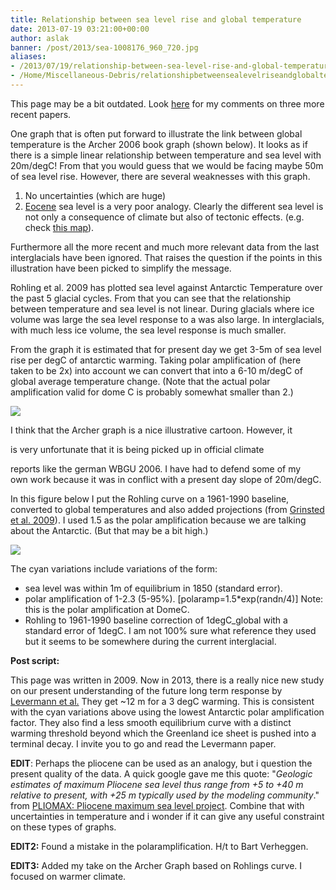 ```yaml
---
title: Relationship between sea level rise and global temperature
date: 2013-07-19 03:21:00+00:00
author: aslak
banner: /post/2013/sea-1008176_960_720.jpg
aliases:
- /2013/07/19/relationship-between-sea-level-rise-and-global-temperature/
- /Home/Miscellaneous-Debris/relationshipbetweensealevelriseandglobaltemperature
---
```


This page may be a bit outdated. Look [here](/Home/Miscellaneous-Debris/threeviewsonsealevelcommitment) for my comments on three more recent papers.
<!--more-->

One graph that is often put forward to illustrate the link between global temperature is the Archer 2006 book graph (shown below). It looks as if there is a simple linear relationship between temperature and sea level with 20m/degC! From that you would guess that we would be facing maybe 50m of sea level rise. However, there are several weaknesses with this graph.

  1. No uncertainties (which are huge)
  2. [Eocene](http://en.wikipedia.org/wiki/Eocene) sea level is a very poor analogy. Clearly the different sea level is not only a consequence of climate but also of tectonic effects. (e.g. check [this map](http://palaeo.gly.bris.ac.uk/Palaeofiles/Marsupials/Origin%20-%20Gondwana.htm)).

Furthermore all the more recent and much more relevant data from the last interglacials have been ignored. That raises the question if the points in this illustration have been picked to simplify the message.

Rohling et al. 2009 has plotted sea level against Antarctic Temperature
over the past 5 glacial cycles. From that you can see that the
relationship between temperature and sea level is not linear. During
glacials where ice volume was large the sea level response to a was
also large. In interglacials, with much less ice volume, the sea level
response is much smaller.

From the graph it is estimated that for present day we get 3-5m of sea level rise per degC of antarctic warming. Taking polar amplification of (here taken to be 2x) into account we can convert that into a 6-10 m/degC of global average temperature change. (Note that the actual polar amplification valid for dome C is probably somewhat smaller than 2.)

![](/post/2013/siddall-slope.png)

I think that the Archer graph is a nice illustrative cartoon. However, it

is very unfortunate that it is being picked up in official climate

reports like the german WBGU 2006. I have had to defend some of my own work because it was in conflict with a present day slope of 20m/degC.

In this figure below I put the Rohling curve on a 1961-1990 baseline, converted to global temperatures and also added projections (from [Grinsted et al. 2009](/Home/PDFs/Announcements/gslprojection)). I used 1.5 as the polar amplification because we are talking about the Antarctic. (But that may be a bit high.)

![](/post/2013/SvsT.png)

The cyan variations include variations of the form:

  * sea level was within 1m of equilibrium in 1850 (standard error).
  * polar amplification of 1-2.3 (5-95%). [polaramp=1.5*exp(randn/4)] Note: this is the polar amplification at DomeC.
  * Rohling to 1961-1990 baseline correction of 1degC_global with a standard error of 1degC. I am not 100% sure what reference they used but it seems to be somewhere during the current interglacial.

**Post script:**

This page was written in 2009. Now in 2013, there is a really nice new study on our present understanding of the future long term response by [Levermann et al.](/Home/Miscellaneous-Debris/threeviewsonsealevelcommitment) They get ~12 m for a 3 degC warming. This is consistent with the cyan variations above using the lowest Antarctic polar amplification factor. They also find a less smooth equilibrium curve with a distinct warming threshold beyond which the Greenland ice sheet is pushed into a terminal decay. I invite you to go and read the Levermann paper.

**EDIT**: Perhaps the pliocene can be used as an analogy, but i question the present quality of the data. A quick google gave me this quote: "_Geologic estimates of maximum Pliocene sea level thus range from +5 to +40 m relative to present, with +25 m typically used by the modeling community_." from [PLIOMAX: Pliocene maximum sea level project](http://www.pages-igbp.org/products/newsletters/2009-2/Special%20section/science%20highlights/Maureen_2009-2%2858-59%29.pdf). Combine that with uncertainties in temperature and i wonder if it can give any useful constraint on these types of graphs.

**EDIT2:** Found a mistake in the polaramplification. H/t to Bart Verheggen.

**EDIT3:** Added my take on the Archer Graph based on Rohlings curve. I focused on warmer climate.